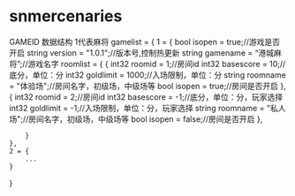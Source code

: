 # snmercenaries
GAMEID
数据结构 1代表麻将
gamelist = {
    1 = {
        bool isopen = true;//游戏是否开启
	    string version = "1.0.1";//版本号,控制热更新
	    string gamename = “港城麻将”;//游戏名字
        roomlist = {
            {
                int32 roomid = 1;//房间id
                int32 basescore = 10;//底分，单位：分
                int32 goldlimit = 1000;//入场限制，单位：分
                string roomname = "体验场";//房间名字，初级场，中级场等
                bool isopen = true;//房间是否开启
            },
            {
                int32 roomid = 2;//房间id
                int32 basescore = -1;//底分，单位：分，玩家选择
                int32 goldlimit = -1;//入场限制，单位：分，玩家选择
                string roomname = "私人场";//房间名字，初级场，中级场等
                bool isopen = false;//房间是否开启
            },

        }
    },
    2 = {
        ...
    }
}